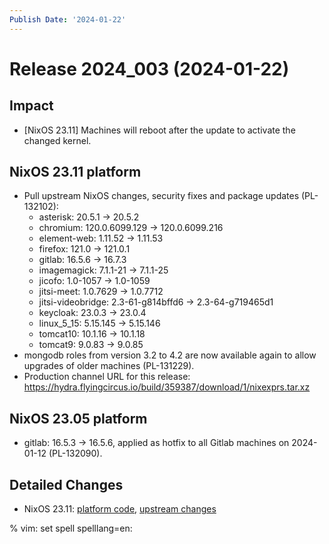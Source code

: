 ```yaml
---
Publish Date: '2024-01-22'
---
```


# Release 2024_003 (2024-01-22)

## Impact

- \[NixOS 23.11\] Machines will reboot after the update to activate the changed kernel.

## NixOS 23.11 platform

- Pull upstream NixOS changes, security fixes and package updates (PL-132102):
  - asterisk: 20.5.1 -> 20.5.2
  - chromium: 120.0.6099.129 -> 120.0.6099.216
  - element-web: 1.11.52 -> 1.11.53
  - firefox: 121.0 -> 121.0.1
  - gitlab: 16.5.6 -> 16.7.3
  - imagemagick: 7.1.1-21 -> 7.1.1-25
  - jicofo: 1.0-1057 -> 1.0-1059
  - jitsi-meet: 1.0.7629 -> 1.0.7712
  - jitsi-videobridge: 2.3-61-g814bffd6 -> 2.3-64-g719465d1
  - keycloak: 23.0.3 -> 23.0.4
  - linux_5_15: 5.15.145 -> 5.15.146
  - tomcat10: 10.1.16 -> 10.1.18
  - tomcat9: 9.0.83 -> 9.0.85
- mongodb roles from version 3.2 to 4.2 are now available again to allow upgrades of older machines (PL-131229).
- Production channel URL for this release: https://hydra.flyingcircus.io/build/359387/download/1/nixexprs.tar.xz


## NixOS 23.05 platform

- gitlab: 16.5.3 -> 16.5.6, applied as hotfix to all Gitlab machines on
  2024-01-12 (PL-132090).

## Detailed Changes

- NixOS 23.11: [platform code](https://github.com/flyingcircusio/fc-nixos/compare/fc/r2024_002/23.11...746d8cf264e60d47016f6fe51aa6abe1b468fdc2),
 [upstream changes](https://github.com/flyingcircusio/nixpkgs/compare/5e75070eaa501746b12067f4c7d50598550e5482...59068595c8a4f66d4ec007b15e8dc331d4682f3f)

% vim: set spell spelllang=en:
